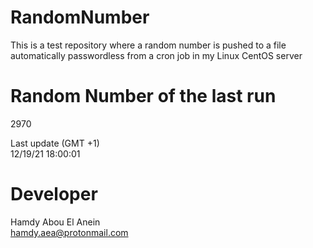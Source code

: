 # RandomNumber    
This is a test repository where a random number is pushed to a file automatically passwordless from a cron job in my Linux CentOS server    
# Random Number of the last run   
2970
      
Last update (GMT +1)    
12/19/21 18:00:01
# Developer    
Hamdy Abou El Anein   
hamdy.aea@protonmail.com
